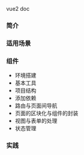 vue2 doc

### 简介
### 适用场景
### 组件
- 环境搭建
- 基本工具
- 项目结构
- 添加依赖
- 路由与页面间导航
- 页面的区块化与组件的封装
- 视图与表单的处理
- 状态管理
### 实践